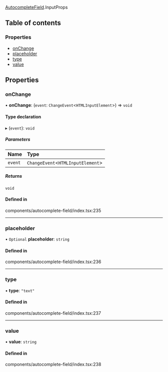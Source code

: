 [AutocompleteField](../modules/AutocompleteField).InputProps

## Table of contents

### Properties

- [onChange](./AutocompleteField.InputProps#onchange)
- [placeholder](./AutocompleteField.InputProps#placeholder)
- [type](./AutocompleteField.InputProps#type)
- [value](./AutocompleteField.InputProps#value)

## Properties

### onChange

• **onChange**: (`event`: `ChangeEvent`<`HTMLInputElement`\>) => `void`

#### Type declaration

▸ (`event`): `void`

##### Parameters

| Name | Type |
| :------ | :------ |
| `event` | `ChangeEvent`<`HTMLInputElement`\> |

##### Returns

`void`

#### Defined in

components/autocomplete-field/index.tsx:235

___

### placeholder

• `Optional` **placeholder**: `string`

#### Defined in

components/autocomplete-field/index.tsx:236

___

### type

• **type**: ``"text"``

#### Defined in

components/autocomplete-field/index.tsx:237

___

### value

• **value**: `string`

#### Defined in

components/autocomplete-field/index.tsx:238
